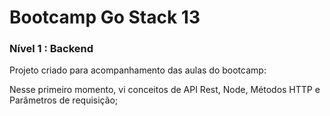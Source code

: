 # Bootcamp Go Stack 13

### Nível 1 : Backend

Projeto criado para acompanhamento das aulas do bootcamp:

Nesse primeiro momento, vi conceitos de API Rest, Node, Métodos HTTP e Parâmetros de requisição;
